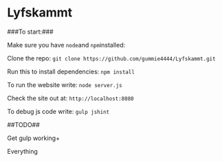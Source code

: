 Lyfskammt
=========

###To start:###

Make sure you have `node`and `npm`installed:

Clone the repo:
`git clone https://github.com/gummie4444/Lyfskammt.git`

Run this to install dependencies:
`npm install`


To run the website write:
`node server.js`

Check the site out at:
`http://localhost:8080` 

To debug js code write:
`gulp jshint` 

##TODO##

Get gulp working+

Everything
